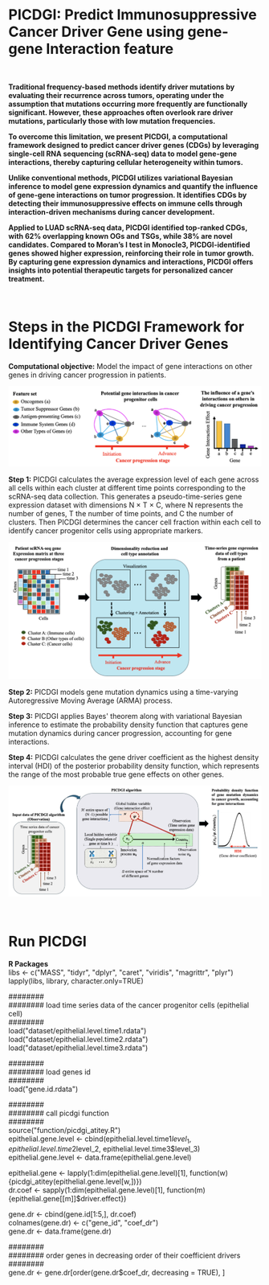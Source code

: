 # PICDGI: Predict Immunosuppressive Cancer Driver Gene using gene-gene Interaction feature

$~~$

**Traditional frequency-based methods identify driver mutations by evaluating their recurrence across tumors, operating under the assumption that mutations occurring more frequently are functionally significant. However, these approaches often overlook rare driver mutations, particularly those with low mutation frequencies.**

**To overcome this limitation, we present PICDGI, a computational framework designed to predict cancer driver genes (CDGs) by leveraging single-cell RNA sequencing (scRNA-seq) data to model gene-gene interactions, thereby capturing cellular heterogeneity within tumors.**

**Unlike conventional methods, PICDGI utilizes variational Bayesian inference to model gene expression dynamics and quantify the influence of gene-gene interactions on tumor progression. It identifies CDGs by detecting their immunosuppressive effects on immune cells through interaction-driven mechanisms during cancer development.**

**Applied to LUAD scRNA-seq data, PICDGI identified top-ranked CDGs, with 62% overlapping known OGs and TSGs, while 38% are novel candidates. Compared to Moran’s I test in Monocle3, PICDGI-identified genes showed higher expression, reinforcing their role in tumor growth. By capturing gene expression dynamics and interactions, PICDGI offers insights into potential therapeutic targets for personalized cancer treatment.**

$~~$

# Steps in the PICDGI Framework for Identifying Cancer Driver Genes

**Computational objective:** Model the impact of gene interactions on other genes in driving cancer progression in patients.

![](Figure/github_2.png)

**Step 1:** PICDGI calculates the average expression level of each gene across all cells within each cluster at different time points corresponding to the scRNA-seq data collection. This generates a pseudo-time-series gene expression dataset with dimensions N × T × C, where N represents the number of genes, T the number of time points, and C the number of clusters. Then PICDGI determines the cancer cell fraction within each cell to identify cancer progenitor cells using appropriate markers.

![](Figure/github_1.png)

**Step 2:** PICDGI models gene mutation dynamics using a time-varying Autoregressive Moving Average (ARMA) process. 

**Step 3:** PICDGI applies Bayes' theorem along with variational Bayesian inference to estimate the probability density function that captures gene mutation dynamics during cancer progression, accounting for gene interactions.

**Step 4:** PICDGI calculates the gene driver coefficient as the highest density interval (HDI) of the posterior probability density function, which represents the range of the most probable true gene effects on other genes.

![](Figure/github_3.png)

$~~$

# Run PICDGI

**R Packages**<br>
libs <- c("MASS", "tidyr", "dplyr", "caret", "viridis", "magrittr", "plyr")<br>
lapply(libs, library, character.only=TRUE)<br>

########<br>
######## load time series data of the cancer progenitor cells (epithelial cell)<br>
########<br>
load("dataset/epithelial.level.time1.rdata")<br>
load("dataset/epithelial.level.time2.rdata")<br>
load("dataset/epithelial.level.time3.rdata")<br>

########<br>
######## load genes id<br>
########<br>
load("gene.id.rdata")<br>

########<br>
######## call picdgi function<br>
########<br>
source("function/picdgi_atitey.R")<br>
epithelial.gene.level <- cbind(epithelial.level.time1$level_1, epithelial.level.time2$level_2, epithelial.level.time3$level_3)<br>
epithelial.gene.level <- data.frame(epithelial.gene.level)<br>

epithelial.gene <- lapply(1:dim(epithelial.gene.level)[1], function(w) {picdgi_atitey(epithelial.gene.level[w,])}) <br>
dr.coef <- sapply(1:dim(epithelial.gene.level)[1], function(m) {epithelial.gene[[m]]$driver.effect})<br>

gene.dr <- cbind(gene.id[1:5,], dr.coef)<br>
colnames(gene.dr) <- c("gene_id", "coef_dr")<br>
gene.dr <- data.frame(gene.dr)<br>

########<br>
######## order genes in decreasing order of their coefficient drivers<br>
########<br>
gene.dr <- gene.dr[order(gene.dr$coef_dr, decreasing = TRUE), ]<br>



